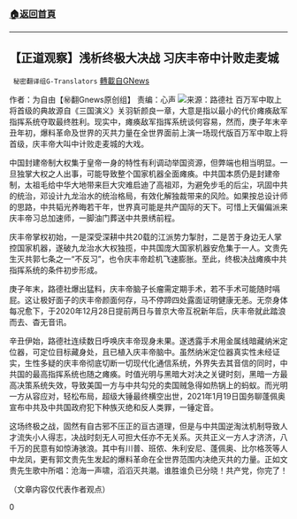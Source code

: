 ###  [:house:返回首頁](https://github.com/ourhimalayas/txt)
---

## 【正道观察】浅析终极大决战 习庆丰帝中计败走麦城
` 秘密翻译组G-Translators` [轉載自GNews](https://gnews.org/zh-hans/779508/)

作者：为自由【㊙️翻Gnews原创组】
责编：心声
![]()![](https://gnews.org/wp-content/uploads/2021/01/Picture1-44.jpg)来源：路德社
百万军中取上将首级的典故源自《三国演义》关羽斩颜良一章，大意是指以最小的代价瘫痪敌军指挥系统夺取最终胜利。现实中，瘫痪敌军指挥系统谈何容易，然而，庚子年末辛丑年初，爆料革命及世界的灭共力量在全世界面前上演一场现代版百万军中取上将首级，庆丰帝大叫中计败走麦城的大戏。

中国封建帝制大权集于皇帝一身的特性有利调动举国资源，但弊端也相当明显。一旦独掌大权之人出事，可能导致整个国家机器全面瘫痪。中共国本质仍是封建帝制，太祖毛给中华大地带来巨大灾难启迪了高祖邓，为避免步毛的后尘，巩固中共的统治，邓设计九龙治水的统治格局，有效化解独裁带来的风险。如果按总设计师的思路，中共韬光养晦若干年，世界真可能是共产国际的天下。可惜上天偏偏派来庆丰帝习总加速师，一脚油门葬送中共景绣前程。

庆丰帝掌权初始，一是深受深耕中共20载的江派势力掣肘，二是苦于身边无人掌控国家机器，遂破九龙治水大权独揽，中共国庞大国家机器安危集于一人。文贵先生灭共郭七条之一“不反习”，也令庆丰帝趁机飞速膨胀。至此，终极决战瘫痪中共指挥系统的条件初步形成。

庚子年末，路德社爆出猛料，庆丰帝脑子长瘤需定期手术，若不手术可能随时嗝屁。这让极好面子的庆丰帝颜面何存，马不停蹄四处露面证明健康无恙。无奈身体每况愈下，于2020年12月28日提前两日与普京大帝互祝新年后，庆丰帝就此踏浪而去、杳无音讯。

辛丑伊始，路德社连续数日呼唤庆丰帝现身未果。遂透露手术用金属线暗藏纳米定位器，可定位目标藏身处，且已植入庆丰帝脑中。虽然纳米定位器真实性未经证实，生性多疑的庆丰帝彻底切断一切现代化通信系统，外界失去其音信的同时，中共国的最高指挥系统也随之瘫痪。时值光明与黑暗大对决之关键时刻，黑暗一方最高决策系统失效，导致美国一方与中共勾兑的卖国贼急得如热锅上的蚂蚁。而光明一方从容应对，轻松布局，超级大锤最终横空出世，2021年1月19日国务聊蓬佩奥宣布中共及中共国政府犯下种族灭绝和反人类罪，一锤定音。

这场终极之战，固然有自古邪不压正的亘古道理，但是与中共国逆淘汰机制导致人才流失小人得志，决战时刻无人可担大任亦不无关系。灭共正义一方人才济济，八千万的民意有如惊涛骇浪。其中有川普、班侬、朱利安尼、蓬佩奥、比尔格茨等人中龙凤，更有郭文贵先生发起的爆料革命在全世界范围内决绝灭共的力量。正如文贵先生歌中所唱：沧海一声啸，滔滔灭共潮。谁胜谁负已分晓！共产党，你完了！

（文章内容仅代表作者观点）

0
